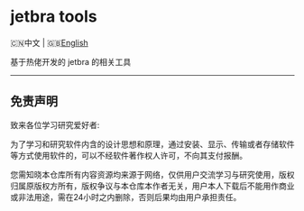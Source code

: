 # jetbra tools

🇨🇳中文 | 🇬🇧[English](../README.md)

基于热佬开发的 jetbra 的相关工具

---

## 免责声明

致来各位学习研究爱好者:

为了学习和研究软件内含的设计思想和原理，通过安装、显示、传输或者存储软件等方式使用软件的，可以不经软件著作权人许可，不向其支付报酬。

您需知晓本仓库所有内容资源均来源于网络，仅供用户交流学习与研究使用，版权归属原版权方所有，版权争议与本仓库本作者无关，用户本人下载后不能用作商业或非法用途，需在24小时之内删除，否则后果均由用户承担责任。
